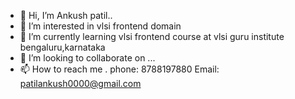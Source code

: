 - 👋 Hi, I’m Ankush patil..
- 👀 I’m interested in vlsi frontend domain
- 🌱 I’m currently learning vlsi frontend course at vlsi guru institute bengaluru,karnataka
- 💞️ I’m looking to collaborate on ...
- 📫 How to reach me . phone: 8788197880 
                        Email: patilankush0000@gmail.com

<!---
patilankush/patilankush is a ✨ special ✨ repository because its `README.md` (this file) appears on your GitHub profile.
You can click the Preview link to take a look at your changes.
--->
